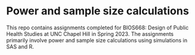 # Power and sample size calculations

This repo contains assignments completed for BIOS668: Design of Public Health Studies at UNC Chapel Hill in Spring 2023. The assignments primarily involve power and sample size calculations using simulations in SAS and R.

